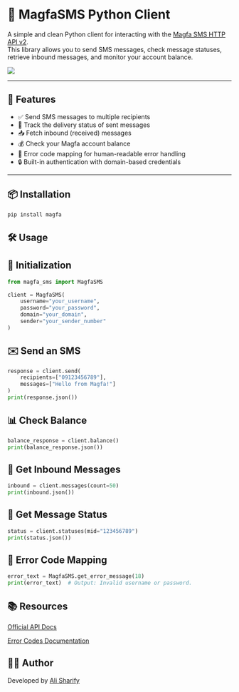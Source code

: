 # 📡 MagfaSMS Python Client

A simple and clean Python client for interacting with the [Magfa SMS HTTP API v2](https://messaging.magfa.com/ui/?public/wiki/api/http_v2).  
This library allows you to send SMS messages, check message statuses, retrieve inbound messages, and monitor your account balance.


<img src="./doc/logo.png">


---

## 🚀 Features

- ✅ Send SMS messages to multiple recipients  
- 🔄 Track the delivery status of sent messages  
- 📥 Fetch inbound (received) messages  
- 💰 Check your Magfa account balance  
- 🧾 Error code mapping for human-readable error handling  
- 🔒 Built-in authentication with domain-based credentials

---

## 📦 Installation

```bash
pip install magfa
```


## 🛠️ Usage
## 🔐 Initialization

```python
from magfa_sms import MagfaSMS

client = MagfaSMS(
    username="your_username",
    password="your_password",
    domain="your_domain",
    sender="your_sender_number"
)
```

## ✉️ Send an SMS
```python
response = client.send(
    recipients=["09123456789"],
    messages=["Hello from Magfa!"]
)
print(response.json())
```

## 📊 Check Balance
```python
balance_response = client.balance()
print(balance_response.json())
 ```

## 📩 Get Inbound Messages
```python
inbound = client.messages(count=50)
print(inbound.json())
```


## 📡 Get Message Status
```python
status = client.statuses(mid="123456789")
print(status.json())
```

## 🧠 Error Code Mapping
```python
error_text = MagfaSMS.get_error_message(18)
print(error_text)  # Output: Invalid username or password.
```

## 📚 Resources

<a href="https://messaging.magfa.com/ui/?public/wiki/api/http_v2">Official API Docs</a>

<a href="https://messaging.magfa.com/ui/?public/wiki/api/http_v2#errors">Error Codes Documentation</a>


## 🧑‍💻 Author
Developed by <a href="https://github.com/alisahrify7">Ali Sharify</a>
